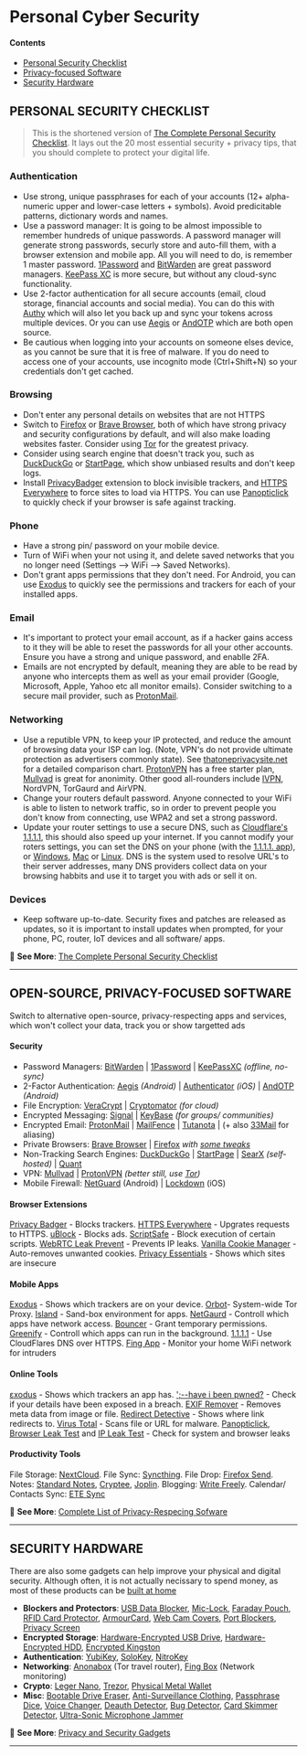 # Personal Cyber Security
#### Contents
- [Personal Security Checklist](#personal-security-checklist)
- [Privacy-focused Software](#open-source-privacy-focused-software)
- [Security Hardware](#security-hardware)

## PERSONAL SECURITY CHECKLIST

> This is the shortened version of [The Complete Personal Security Checklist](https://github.com/ParthXD7/personal-security-checklist/blob/master/README.md). 
It lays out the 20 most essential security + privacy tips, that you should complete to protect your digital life.


### Authentication
- Use strong, unique passphrases for each of your accounts (12+ alpha-numeric upper and lower-case letters + symbols). Avoid predicitable patterns, dictionary words and names.
- Use a password manager: It is going to be almost impossible to remember hundreds of unique passwords. A password manager will generate strong passwords, securly store and auto-fill them, with a browser extension and mobile app. All you will need to do, is remember 1 master password. [1Password](https://1password.com/) and [BitWarden](https://bitwarden.com/) are great password managers. [KeePass XC](https://keepassxc.org/) is more secure, but without any cloud-sync functionality.
- Use 2-factor authentication for all secure accounts (email, cloud storage, financial accounts and social media). You can do this with [Authy](https://authy.com/) which will also let you back up and sync your tokens across multiple devices. Or you can use [Aegis](https://getaegis.app/) or [AndOTP](https://github.com/andOTP/andOTP) which are both open source.
- Be cautious when logging into your accounts on someone elses device, as you cannot be sure that it is free of malware. If you do need to access one of your accounts, use incognito mode (Ctrl+Shift+N) so your credentials don't get cached.


### Browsing
- Don't enter any personal details on websites that are not HTTPS
- Switch to [Firefox](https://www.mozilla.org/en-GB/firefox/new/) or [Brave Browser](https://brave.com/?ref=ali721), both of which have strong privacy and security configurations by default, and will also make loading websites faster. Consider using [Tor](https://www.torproject.org/) for the greatest privacy.
- Consider using search engine that doesn't track you, such as [DuckDuckGo](https://duckduckgo.com/) or [StartPage](https://www.startpage.com/), which show unbiased results and don't keep logs.
- Install [PrivacyBadger](https://www.eff.org/privacybadger) extension to block invisible trackers, and [HTTPS Everywhere](https://www.eff.org/https-everywhere) to force sites to load via HTTPS. You can use [Panopticlick](https://panopticlick.eff.org/) to quickly check if your browser is safe against tracking.


### Phone
- Have a strong pin/ password on your mobile device.
- Turn of WiFi when your not using it, and delete saved networks that you no longer need (Settings --> WiFi --> Saved Networks).
- Don't grant apps permissions that they don't need. For Android, you can use [Exodus](https://exodus-privacy.eu.org/en/) to quickly see the permissions and trackers for each of your installed apps.


### Email
- It's important to protect your email account, as if a hacker gains access to it they will be able to reset the passwords for all your other accounts. Ensure you have a strong and unique password, and enablle 2FA.
- Emails are not encrypted by default, meaning they are able to be read by anyone who intercepts them as well as your email provider (Google, Microsoft, Apple, Yahoo etc all monitor emails). Consider switching to a secure mail provider, such as [ProtonMail](https://protonmail.com/).


### Networking
- Use a reputible VPN, to keep your IP protected, and reduce the amount of browsing data your ISP can log. (Note, VPN's do not provide ultimate protection as advertisers commonly state). See [thatoneprivacysite.net](https://thatoneprivacysite.net/) for a detailed comparison chart. [ProtonVPN](https://protonvpn.com/) has a free starter plan, [Mullvad](https://mullvad.net/) is great for anonimity. Other good all-rounders include [IVPN](https://www.ivpn.net/), NordVPN, TorGaurd and AirVPN.
- Change your routers default password. Anyone connected to your WiFi is able to listen to network traffic, so in order to prevent people you don't know from connecting, use WPA2 and set a strong password.
- Update your router settings to use a secure DNS, such as [Cloudflare's 1.1.1.1](https://1.1.1.1/dns/), this should also speed up your internet. If you cannot modify your roters settings, you can set the DNS on your phone (with the [1.1.1.1. app](https://1.1.1.1/)), or [Windows](https://developers.cloudflare.com/1.1.1.1/setting-up-1.1.1.1/windows/), [Mac](https://developers.cloudflare.com/1.1.1.1/setting-up-1.1.1.1/mac/) or [Linux](https://developers.cloudflare.com/1.1.1.1/setting-up-1.1.1.1/linux/). DNS is the system used to resolve URL's to their server addresses, many DNS providers collect data on your browsing habbits and use it to target you with ads or sell it on. 


### Devices
- Keep software up-to-date. Security fixes and patches are released as updates, so it is important to install updates when prompted, for your phone, PC, router, IoT devices and all software/ apps.

📜 **See More**: [The Complete Personal Security Checklist](https://github.com/ParthXD7/personal-security-checklist/blob/master/README.md)

----


## OPEN-SOURCE, PRIVACY-FOCUSED SOFTWARE

Switch to alternative open-source, privacy-respecting apps and services, which won't collect your data, track you or show targetted ads

#### Security
- Password Managers: [BitWarden] | [1Password] | [KeePassXC] *(offline, no-sync)*
- 2-Factor Authentication: [Aegis] *(Android)* | [Authenticator] *(iOS)* | [AndOTP] *(Android)*
- File Encryption: [VeraCrypt] | [Cryptomator] *(for cloud)*
- Encrypted Messaging: [Signal] | [KeyBase] *(for groups/ communities)*
- Encrypted Email: [ProtonMail] | [MailFence] | [Tutanota] | (+ also [33Mail] for aliasing)
- Private Browsers: [Brave Browser] | [Firefox] *with [some tweaks](https://restoreprivacy.com/firefox-privacy/)*
- Non-Tracking Search Engines: [DuckDuckGo] | [StartPage] | [SearX] *(self-hosted)* | [Quant]
- VPN: [Mullvad] | [ProtonVPN]  *(better still, use [Tor])*
- Mobile Firewall: [NetGuard] (Android) | [Lockdown] (iOS)

#### Browser Extensions
[Privacy Badger] - Blocks trackers. [HTTPS Everywhere] - Upgrates requests to HTTPS. [uBlock] - Blocks ads. [ScriptSafe] - Block execution of certain scripts. [WebRTC Leak Prevent] - Prevents IP leaks. [Vanilla Cookie Manager] - Auto-removes unwanted cookies. [Privacy Essentials] - Shows which sites are insecure

#### Mobile Apps
[Exodus] - Shows which trackers are on your device. [Orbot]- System-wide Tor Proxy. [Island] - Sand-box environment for apps. [NetGaurd] - Controll which apps have network access. [Bouncer] - Grant temporary permissions. [Greenify] - Controll which apps can run in the background. [1.1.1.1] - Use CloudFlares DNS over HTTPS. [Fing App] - Monitor your home WiFi network for intruders

#### Online Tools
[εxodus] - Shows which trackers an app has. [';--have i been pwned?] - Check if your details have been exposed in a breach. [EXIF Remover] - Removes meta data from image or file. [Redirect Detective] - Shows where link redirects to. [Virus Total] - Scans file or URL for malware. [Panopticlick], [Browser Leak Test] and [IP Leak Test] - Check for system and browser leaks

#### Productivity Tools
File Storage: [NextCloud]. File Sync: [Syncthing]. File Drop: [Firefox Send]. Notes: [Standard Notes], [Cryptee], [Joplin]. Blogging: [Write Freely]. Calendar/ Contacts Sync: [ETE Sync]

📜 **See More**: [Complete List of Privacy-Respecing Sofware](https://github.com/ParthXD7/personal-security-checklist/blob/master/6_Privacy_Respecting_Software.md)

----

## SECURITY HARDWARE

There are also some gadgets can help improve your physical and digital security. Although often, it is not actually necissary to spend money, as most of these products can be [built at home](https://github.com/ParthXD7/personal-security-checklist/blob/master/5_Privacy_and-Security_Gadgets.md#diy-security-products)

- **Blockers and Protectors**: [USB Data Blocker], [Mic-Lock], [Faraday Pouch], [RFID Card Protector], [ArmourCard], [Web Cam Covers], [Port Blockers], [Privacy Screen]
- **Encrypted Storage**: [Hardware-Encrypted USB Drive], [Hardware-Encrypted HDD], [Encrypted Kingston]
- **Authentication**: [YubiKey], [SoloKey], [NitroKey]
- **Networking**: [Anonabox] (Tor travel router), [Fing Box] (Network monitoring)
- **Crypto**: [Leger Nano], [Trezor], [Physical Metal Wallet]
- **Misc**: [Bootable Drive Eraser], [Anti-Surveillance Clothing], [Passphrase Dice], [Voice Changer], [Deauth Detector], [Bug Detector], [Card Skimmer Detector], [Ultra-Sonic Microphone Jammer]

📜 **See More**: [Privacy and Security Gadgets](https://github.com/ParthXD7/personal-security-checklist/blob/master/5_Privacy_and-Security_Gadgets.md)

----

[//]: # (SECURITY SOFTWARE LINKS)
[BitWarden]: https://bitwarden.com
[1Password]: https://1password.com
[KeePassXC]: https://keepassxc.org
[Aegis]: https://getaegis.app
[AndOTP]: https://github.com/andOTP/andOTP
[Authenticator]: https://mattrubin.me/authenticator
[VeraCrypt]: https://www.veracrypt.fr
[Cryptomator]: https://cryptomator.org
[Tor]: https://www.torproject.org
[Pi-Hole]: https://pi-hole.net
[Mullvad]: https://mullvad.net
[ProtonVPN]: https://protonvpn.com
[NetGuard]: https://www.netguard.me
[Lockdown]: https://lockdownhq.com
[33Mail]: http://33mail.com/Dg0gkEA
[Signal]: https://signal.org
[KeyBase]: https://keybase.io
[ProtonMail]: https://protonmail.com
[MailFence]: https://mailfence.com?src=digitald
[Tutanota]: https://tutanota.com
[Brave Browser]: https://brave.com/?ref=ali721
[Firefox]: https://www.mozilla.org/en-GB/firefox/browsers
[DuckDuckGo]: https://duckduckgo.com
[StartPage]: https://www.startpage.com
[Quant]: https://www.qwant.com
[SearX]: https://asciimoo.github.io/searx

[//]: # (PRODUCTIVITY SOFTWARE LINKS)
[NextCloud]: https://nextcloud.com
[Standard Notes]: https://standardnotes.org/?s=chelvq36
[Cryptee]: https://crypt.ee
[Joplin]: https://joplinapp.org
[ETE Sync]: https://www.etesync.com/accounts/signup/?referrer=QK6g
[Firefox Send]: https://send.firefox.com
[Syncthing]: https://syncthing.net
[Write Freely]: https://writefreely.org

[//]: # (BROWSER EXTENSION LINKS)
[Privacy Badger]: https://www.eff.org/privacybadger
[HTTPS Everywhere]: https://eff.org/https-everywhere
[uBlock]: https://github.com/gorhill/uBlock
[ScriptSafe]: https://github.com/andryou/scriptsafe
[WebRTC Leak Prevent]: https://github.com/aghorler/WebRTC-Leak-Prevent
[Vanilla Cookie Manager]: https://github.com/laktak/vanilla-chrome
[Privacy Essentials]: https://duckduckgo.com/app

[//]: # (ONLINE SECURITY TOOLS)
[';--have i been pwned?]: https://haveibeenpwned.com
[εxodus]: https://reports.exodus-privacy.eu.org
[Panopticlick]: https://panopticlick.eff.org
[Browser Leak Test]: https://browserleaks.com
[IP Leak Test]: https://ipleak.net
[EXIF Remover]: https://www.exifremove.com
[Redirect Detective]: https://redirectdetective.com
[Virus Total]: https://www.virustotal.com

[//]: # (ANDROID APP LINKS)
[Island]: https://play.google.com/store/apps/details?id=com.oasisfeng.island
[Orbot]: https://play.google.com/store/apps/details?id=org.torproject.android
[Orbot]: https://play.google.com/store/apps/details?id=org.torproject.android
[Bouncer]: https://play.google.com/store/apps/details?id=com.samruston.permission
[Crypto]: https://play.google.com/store/apps/details?id=com.kokoschka.michael.crypto
[Cryptomator]: https://play.google.com/store/apps/details?id=org.cryptomator
[Daedalus]: https://play.google.com/store/apps/details?id=org.itxtech.daedalus
[Brevent]: https://play.google.com/store/apps/details?id=me.piebridge.brevent
[Greenify]: https://play.google.com/store/apps/details?id=com.oasisfeng.greenify
[Secure Task]: https://play.google.com/store/apps/details?id=com.balda.securetask
[Tor Browser]: https://play.google.com/store/apps/details?id=org.torproject.torbrowser 
[PortDroid]: https://play.google.com/store/apps/details?id=com.stealthcopter.portdroid
[Packet Capture]: https://play.google.com/store/apps/details?id=app.greyshirts.sslcapture
[SysLog]: https://play.google.com/store/apps/details?id=com.tortel.syslog
[Dexplorer]: https://play.google.com/store/apps/details?id=com.dexplorer
[Check and Test]: https://play.google.com/store/apps/details?id=com.inpocketsoftware.andTest
[Tasker]: https://play.google.com/store/apps/details?id=net.dinglisch.android.taskerm
[Haven]: https://play.google.com/store/apps/details?id=org.havenapp.main
[NetGaurd]: https://www.netguard.me/
[Exodus]: https://exodus-privacy.eu.org/en/page/what/#android-app
[XUMI Security]: https://xumi.ca/xumi-security/
[Fing App]: https://www.fing.com/products/fing-app
[FlutterHole]: https://github.com/sterrenburg/flutterhole
[1.1.1.1]: https://1.1.1.1/
[The Guardian Project]: https://play.google.com/store/apps/dev?id=6502754515281796553
[The Tor Project]: https://play.google.com/store/apps/developer?id=The+Tor+Project
[Oasis Feng]: https://play.google.com/store/apps/dev?id=7664242523989527886
[Marcel Bokhorst]: https://play.google.com/store/apps/dev?id=8420080860664580239

[//]: # (SECURITY HARDWARE LINKS)
[USB Data Blocker]: https://amzn.to/2HDArRP
[Mic-Lock]: https://amzn.to/2uQ3r5L
[Faraday Pouch]: https://amzn.to/3bIkfw4
[RFID Card Protector]: https://amzn.to/38ycMxN
[Web Cam Covers]: https://amzn.to/2uEz16H
[Port Blockers]: https://amzn.to/327Yn9n
[Privacy Screen]: https://amzn.to/3bAa9xv
[YubiKey]: https://amzn.to/38wcG9R
[SoloKey]: https://amzn.to/32i6QGQ
[NitroKey]: https://www.nitrokey.com
[Encrypted Kingston]: https://amzn.to/38xsnO5
[Hardware-Encrypted USB Drive]: https://amzn.to/2vD32Ug
[Hardware-Encrypted HDD]: https://amzn.to/37pTmK8
[Fingbox]: https://amzn.to/2V5gATx
[Drive Eraser]: https://amzn.to/2SsL67Y
[Phone privacy screen]: https://amzn.to/2OZO3Lc
[Anonabox]: https://amzn.to/2T5KnJ5
[Fing Box]: https://amzn.to/2SPeRQn
[BitDefender Box]: https://amzn.to/39WSBd4
[Travel VPN]: https://amzn.to/37T1V0a
[OnlyKey]: https://amzn.to/2Pem62a
[Physical Metal Wallet]: https://amzn.to/32gO2bb
[Leger Nano]: https://amzn.to/37Mu4pH
[Trezor]: https://amzn.to/32mEJqe
[ArmourCard]: https://armourcard.com
[Bootable Drive Eraser]: https://amzn.to/38SClcW
[Anti-Surveillance Clothing]: https://adversarialfashion.com
[Voice Changer]: https://amzn.to/3bXqpsn
[Passphrase Dice]: https://amzn.to/2OTE4Hw
[Ultra-Sonic Microphone Jammer]: https://amzn.to/37LsSCV
[Bug Detector]: https://amzn.to/2ulRFQp
[Deauth Detector]: https://amzn.to/2T1sH16
[Card Skimmer Detector]: https://lab401.com/products/hunter-cat-card-skimmer-detector
